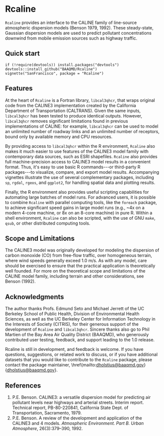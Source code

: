 # Rcaline

`Rcaline` provides an interface to the CALINE family of line-source atmospheric dispersion models (Benson 1979, 1992). These steady-state, Gaussian dispersion models are used to predict pollutant concentrations downwind from mobile emission sources such as highway traffic.

## Quick start

    if (!require(devtools)) install.packages("devtools")
    devtools::install_github("BAAQMD/Rcaline")
    vignette("SanFrancisco", package = "Rcaline")

## Features

At the heart of `Rcaline` is a Fortran library, `libcal3qhcr`, that wraps original code from the CALINE3 implementation created by the California Department of Transportation (CALTRANS). Given the same inputs, `libcal3qhcr` has been tested to produce identical outputs. However, `libcal3qhcr` removes significant limitations found in previous implementations of CALINE: for example, `libcal3qhcr` can be used to model an unlimited number of roadway links and an unlimited number of receptors, bound only by available memory and CPU resources.

By providing access to `libcal3qhcr` within the R environment, `Rcaline` also makes it much easier to use features of the CALINE3 model family with contemporary data sources, such as ESRI shapefiles. `Rcaline` also provides full machine-precision access to CALINE3 model results in a convenient format. Thus, it's easy to use basic R commands---or third-party R packages---to visualize, compare, and export model results. Accompanying vignettes illustrate the use of several complementary packages, including `sp`, `rgdal`, `rgeos`, and `ggplot2`, for handling spatial data and plotting results.

Finally, the R environment also provides useful scripting capabilities for automating large batches of model runs. For advanced users, it is possible to combine `Rcaline` with parallel computing tools, like the `foreach` package, to achieve significant speed gains in large model runs (e.g., ~4x on a modern 4-core machine, or 8x on an 8-core machine) in pure R. Within a shell environment, `Rcaline` can also be scripted, with the use of GNU `make`, `qsub`, or other distributed computing tools.

## Scope and Limitations

The CALINE3 model was originally developed for modeling the dispersion of carbon monoxide (CO) from free-flow traffic, over homogeneous terrain, where wind speeds generally exceed 1.0 m/s. As with any model, care should be exercised to ensure that the practical application is theoretically well founded. For more on the theoretical scope and limitations of the CALINE model family, including terrain and other considerations, see Benson (1992).

## Acknowledgments

The author thanks Profs. Edmund Seto and Michael Jerrett of the UC Berkeley School of Public Health, Division of Environmental Health Sciences, as well as the UC Berkeley Center for Information Technology in the Interests of Society (CITRIS), for their generous support of the development of `Rcaline` and `libcal3qhcr`. Sincere thanks also go to Phil Martien of the Bay Area Air Quality District (BAAQMD), who generously contributed user testing, feedback, and support leading to the 1.0 release.

Rcaline is still in development, and feedback is welcome. If you have questions, suggestions, or related work to discuss, or if you have additional datasets that you would like to contribute to the `Rcaline` package, please contact the package maintainer, \href{mailto:dholstius@baaqmd.gov}{dholstius@baaqmd.gov}.

## References

1. P.E. Benson. CALINE3: a versatile dispersion model for predicting air pollutant levels near highways and arterial streets. Interim report. Technical report, PB-80-220841, California State Dept. of Transportation, Sacramento, 1979.
2. P.E. Benson. A review of the development and application of the CALINE3 and 4 models. *Atmospheric Environment. Part B. Urban Atmosphere*, 26(3):379–390, 1992.

